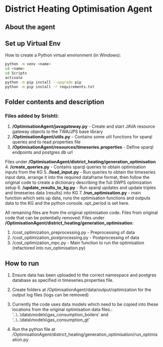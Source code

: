 # District Heating Optimisation Agent

## About the agent

## Set up Virtual Env
How to create a Python virtual environment (in Windows):
```bash
python -m venv <name>
cd <name>
cd Scripts
activate
python -m pip install --upgrade pip
python -m pip install -r requirements.txt
```

## Folder contents and description

### Files added by Srishti:
1. **/OptimisationAgent/javagateway.py** - Create and start JAVA resource gateway objects to the TWA/JPS base library
2. **/OptimisationAgent/utils.py** - Contains some util functions for sparql queries and to read properties file
3. **/OptimisationAgent/resources/timeseries.properties** - Define sparql endpoints and postgres db url


Files under **/OptimisationAgent/district_heating/generation_optimisation**
4. **/create_queries.py** - Contains sparql queries to obtain
optimisation inputs from the KG
5. **/load_input.py** - Run queries to obtain the timeseries 
input data, arrange it into the required dataframe format, then follow the original code to create a
dictionary describing the full SWPS optimization setup
6. **/update_results_to_kg.py** - Run sparql updates and
update triples and timeseries data (results) into KG
7. **/run_optimisation.py** - main function which sets up data,
runs the optimisation functions and outputs data to the KG and the python console. opt_period is set here.


All remaining files are from the original optimisation code. Files from original code that can be potentially removed:
Files under **/OptimisationAgent/district_heating/generation_optimisation**:
1. /cost_optimization_preprocessing.py - Preprocessing of data
2. /cost_optimization_postprocessing.py - Postprocessing of data
3. /cost_optimization_mpc.py - Main function to run the optimisation (refactored into run_optimisation.py)

## How to run
1. Ensure data has been uploaded to the correct namespace and postgres database as specified in timeseries.properties
file.

2. Create folders at /OptimisationAgent/data/output/optimization for the output log files (logs can be removed)
3. Currently the code uses data models which need to be copied into these locations from the original optimisation data files.:
      '..\\..\\data\\models\\gas_consumption_boilers' and '..\\..\\data\\models\\gas_consumption_gt'

4. Run the python file at /OptimisationAgent/district_heating/generation_optimisation/run_optimisation.py
